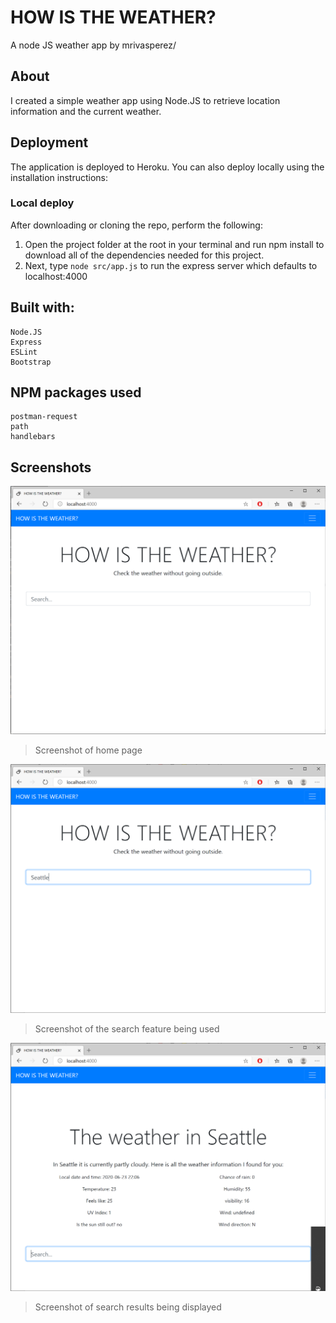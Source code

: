 # HOW IS THE WEATHER?
A node JS weather app by mrivasperez/

## About
I created a simple weather app using Node.JS to retrieve location information and the current weather.

## Deployment
The application is deployed to Heroku. You can also deploy locally using the installation instructions:
### Local deploy
After downloading or cloning the repo, perform the following:
1. Open the project folder at the root in your terminal and run npm install to download all of the dependencies needed for this project.
2. Next, type ```node src/app.js``` to run the express server which defaults to localhost:4000

## Built with:
    Node.JS
    Express
    ESLint
    Bootstrap

## NPM packages used
    postman-request
    path
    handlebars


## Screenshots
![Screenshot of home page](public/img/screenshot1.png)
> Screenshot of home page

![Screenshot of search](public/img/screenshot2.png)
> Screenshot of the search feature being used

![Screenshot of forecast](public/img/screenshot3.png)
> Screenshot of search results being displayed

